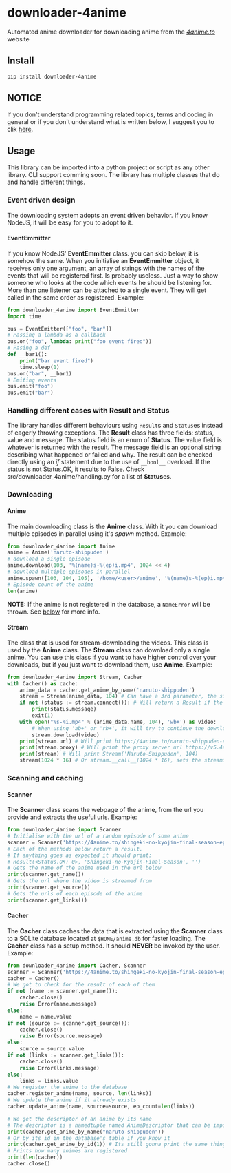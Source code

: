 # downloader-4anime
Automated anime downloader for downloading anime from the [*4anime.to*](https://4anime.to/) website
## Install
```bash
pip install downloader-4anime
```
## NOTICE
If you don't understand programming related topics, terms and coding in general or if you don't understand what is written below, I suggest you to clik [here](NON_CODERS.md).
## Usage
This library can be imported into a python project or script as any other library. CLI support comming soon.
The library has multiple classes that do and handle different things.
### Event driven design
The downloading system adopts an event driven behavior. If you know NodeJS, it will be easy for you to adopt to it.
#### EventEmmitter
If you know NodeJS' **EventEmmitter** class. you can skip below, it is somehow the same.
When you initialise an **EventEmmitter** object, it receives only one argument, an array of strings with the names of the events that will be registered first. Is probably useless. Just a way to show someone who looks at the code which events he should be listening for.
More than one listener can be attached to a single event. They will get called in the same order as registered.
Example:
```python
from downloader_4anime import EventEmmitter
import time

bus = EventEmitter(["foo", "bar"])
# Passing a lambda as a callback
bus.on("foo", lambda: print("foo event fired"))
# Pasing a def
def __bar1():
	print("bar event fired")
	time.sleep(1)
bus.on("bar", __bar1)
# Emiting events
bus.emit("foo")
bus.emit("bar")

```
### Handling different cases with Result and Status
The library handles different behaviours using `Result`s and `Status`es instead of eagerly throwing exceptions. The **Result** class has three fields: status, value and message. The status field is an enum of **Status**. The value field is whatever is returned with the result. The message field is an optional string describing what happened or failed and why.
The result can be checked directly using an *if* statement due to the use of `__bool__` overload. If the status is not Status.OK, it results to False.
Check src/downloader\_4anime/handling.py for a list of **Status**es.
### Downloading
#### Anime
The main downloading class is the **Anime** class. With it you can download multiple episodes in parallel using it's *spawn* method.
Example:
```python
from downloader_4anime import Anime
anime = Anime('naruto-shippuden')
# download a single episode
anime.download(103, '%(name)s-%(ep)i.mp4', 1024 << 4)
# download multiple episodes in parallel
anime.spawn([103, 104, 105], '/home/<user>/anime', '%(name)s-%(ep)i.mp4') # or 'C:\\Users\\<user>\\anime' for windows
# Episode count of the anime
len(anime)
```
**NOTE:** If the anime is not registered in the database, a `NameError` will be thrown. See [below](#cacher) for more info.
#### Stream
The class that is used for stream-downloading the videos. This class is used by the **Anime** class. The **Stream** class can download only a single anime. You can use this class if you want to have higher control over your downloads, but if you just want to download them, use **Anime**.
Example:
```python
from downloader_4anime import Stream, Cacher
with Cacher() as cache:
	anime_data = cacher.get_anime_by_name('naruto-shippuden')
	stream = Stream(anime_data, 104) # Can have a 3rd parameter, the size of the chunk thaf will be fetched from the server.
	if not (status := stream.connect()): # Will return a Result if the connection was successful or not
		print(status.message)
		exit(1)
	with open("%s-%i.mp4" % (anime_data.name, 104), 'wb+') as video:
		# When using 'ab+' or 'rb+', it will try to continue the download.
		stream.download(video)
	print(stream.url) # Will print https://4anime.to/naruto-shippuden-episode-104
	print(stream.proxy) # Will print the proxy server url https://v5.4animu.me/Naruto-Shippuden/Naruto-Shippuden-Episode-104-1080p.mp4
	print(stream) # Will print Stream('Naruto-Shippuden', 104)
	stream(1024 * 16) # Or stream.__call__(1024 * 16), sets the streaming chunk size, useful when doing a for...in loop without changing the size in another line
```
### Scanning and caching
#### Scanner
The **Scanner** class scans the webpage of the anime, from the url you provide and extracts the useful urls.
Example:
```python
from downloader_4anime import Scanner
# Initialise with the url of a random episode of some anime
scanner = Scanner('https://4anime.to/shingeki-no-kyojin-final-season-episode-6')
# Each of the methods below return a result.
# If anything goes as expected it should print:
# Result(<Status.OK: 0>, 'Shingeki-no-Kyojin-Final-Season', '')
# Gets the name of the anime used in the url below
print(scanner.get_name())
# Gets the url where the video is streamed from
print(scanner.get_source())
# Gets the urls of each episode of the anime
print(scanner.get_links())
```
#### Cacher
The **Cacher** class caches the data that is extracted using the **Scanner** class to a SQLite database located at `$HOME/anime.db` for faster loading.
The **Cacher** class has a setup method. It should **NEVER** be invoked by the user.
Example:
```python
from downloader_4anime import Cacher, Scanner
scanner = Scanner('https://4anime.to/shingeki-no-kyojin-final-season-episode-6')
cacher = Cacher()
# We got to check for the result of each of them
if not (name := scanner.get_name()):
	cacher.close()
	raise Error(name.message)
else:
	name = name.value
if not (source := scanner.get_source()):
	cacher.close()
	raise Error(source.message)
else:
	source = source.value
if not (links := scanner.get_links()):
	cacher.close()
	raise Error(links.message)
else:
	links = links.value
# We register the anime to the database
cacher.register_anime(name, source, len(links))
# We update the anime if it already exists
cacher.update_anime(name, source=source, ep_count=len(links))

# We get the descriptor of an anime by its name
# The descriptor is a namedtuple named AnimeDescriptor that can be imported from the library.
print(cacher.get_anime_by_name("naruto-shippuden"))
# Or by its id in the database's table if you know it
print(cacher.get_anime_by_id(1)) # Its still gonna print the same thing as above, Naruto Shippuden is automatically registered as the first when the database is created.
# Prints how many animes are registered
print(len(cacher))
cacher.close()
```

